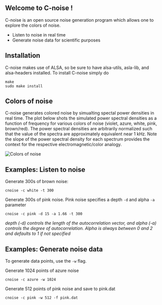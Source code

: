 ## Welcome to C-noise ! 

C-noise is an open source noise generation program which allows one to explore the colors of noise. 

* Listen to noise in real time
* Generate noise data for scientific purposes

## Installation
C-noise makes use of ALSA, so be sure to have alsa-utils, asla-lib, and alsa-headers installed. To install C-noise simply do

	make
	sudo make install

## Colors of noise

C-noise generates colored noise by simualting spectal power densities in real time. The plot below shots the simulated power spectral densities as a function of frequency for various colors of noise (violet, azure, white, pink, brown/red). The power spectral densities are arbitrarily normalized such that the value of the spectra are approximately equivalent near 1 kHz. Note the slope of the power spectral density for each spectrum provides the context for the respective electromagnetic/color analogy.

![Colors of noise](https://en.wikipedia.org/wiki/Colors_of_noise#/media/File:The_Colors_of_Noise.png "Colors of Noise")


## Examples: Listen to noise 

Generate 300s of brown noise:

	cnoise -c white -t 300

Generate 300s of pink noise. Pink noise specifies a depth `-d` and alpha `-a` parameter

	cnoise -c pink -d 15 -a 1.66 -t 300

*depth (-d) controls the length of the autocorrelation vector, and alpha (-a) controls the degree of autocorrelation. Alpha is always between 0 and 2 and defaults to 1 if not specified* 

## Examples: Generate noise data

To generate data points, use the `-w` flag.

Generate 1024 points of azure noise

	cnoise -c azure -w 1024

Generate 512 points of pink noise and save to pink.dat

	cnoise -c pink -w 512 -f pink.dat
